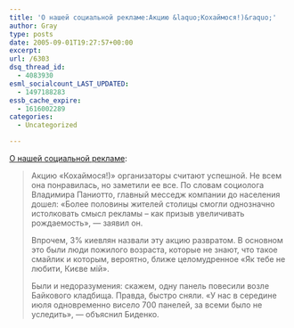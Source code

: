 ```yaml
---
title: 'О нашей социальной рекламе:Акцию &laquo;Кохаймося!)&raquo;'
author: Gray
type: posts
date: 2005-09-01T19:27:57+00:00
excerpt:
url: /6303
dsq_thread_id:
  - 4083930
esml_socialcount_LAST_UPDATED:
  - 1497188283
essb_cache_expire:
  - 1616002289
categories:
  - Uncategorized

---
```








<a href="http://rupor.info/full.php?aid=21208" target="_blank">О нашей социальной рекламе</a>:

> Акцию &laquo;Кохаймося!)&raquo; организаторы считают успешной. Не всем она понравилась, но заметили ее все. По словам социолога Владимира Паниотто, главный месседж компании до населения дошел: &laquo;Более половины жителей столицы смогли однозначно истолковать смысл рекламы &#8211; как призыв увеличивать рождаемость&raquo;, &#8212; заявил он. 
> 
> Впрочем, 3% киевлян назвали эту акцию развратом. В основном это были люди пожилого возраста, которые не знают, что такое смайлик и которым, вероятно, ближе целомудренное &laquo;Як тебе не любити, Києве мій&raquo;. 
> 
> Были и недоразумения: скажем, одну панель повесили возле Байкового кладбища. Правда, быстро сняли. &laquo;У нас в середине июля одновременно висело 700 панелей, за всеми было не уследить&raquo;, &#8212; объяснил Биденко.
